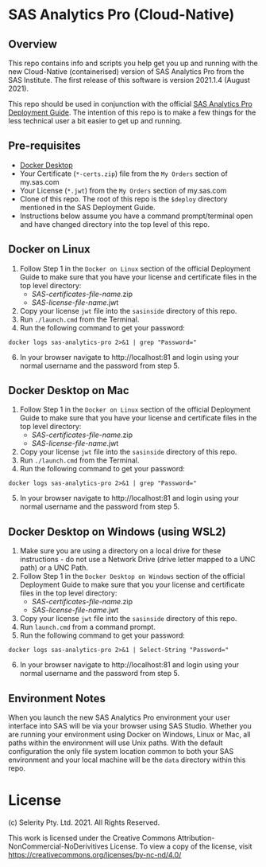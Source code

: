 # SAS Analytics Pro (Cloud-Native)
## Overview
This repo contains info and scripts you help get you up and running with the new Cloud-Native (containerised) version of SAS Analytics Pro from the SAS Institute.  The first release of this software is version 2021.1.4 (August 2021).

This repo should be used in conjunction with the official [SAS Analytics Pro Deployment Guide](https://go.documentation.sas.com/doc/en/anprocdc/default/anprowlcm/home.htm).  The intention of this repo is to make a few things for the less technical user a bit easier to get up and running.

## Pre-requisites
* [Docker Desktop](https://www.docker.com/products/docker-desktop)
* Your Certificate (`*-certs.zip`) file from the `My Orders` section of my.sas.com
* Your License (`*.jwt`) from the `My Orders` section of my.sas.com
* Clone of this repo. The root of this repo is the `$deploy` directory mentioned in the SAS Deployment Guide.
* Instructions below assume you have a command prompt/terminal open and have changed directory into the top level of this repo.


## Docker on Linux
1. Follow Step 1 in the `Docker on Linux` section of the official Deployment Guide to make sure that you have your license and certificate files in the top level directory:
   * _SAS-certificates-file-name_.zip
   * _SAS-license-file-name_.jwt
2. Copy your license `jwt` file into the `sasinside` directory of this repo.
3. Run `./launch.cmd` from the Terminal.
4. Run the following command to get your password:
```
docker logs sas-analytics-pro 2>&1 | grep "Password="
```
6. In your browser navigate to http://localhost:81 and login using your normal username and the password from step 5.

## Docker Desktop on Mac
1. Follow Step 1 in the `Docker on Linux` section of the official Deployment Guide to make sure that you have your license and certificate files in the top level directory:
   * _SAS-certificates-file-name_.zip
   * _SAS-license-file-name_.jwt
2. Copy your license `jwt` file into the `sasinside` directory of this repo.
3. Run `./launch.cmd` from the Terminal.
4. Run the following command to get your password:
```
docker logs sas-analytics-pro 2>&1 | grep "Password="
```
5. In your browser navigate to http://localhost:81 and login using your normal username and the password from step 5.
## Docker Desktop on Windows (using WSL2)
1. Make sure you are using a directory on a local drive for these instructions - do not use a Network Drive (drive letter mapped to a UNC path) or a UNC Path.
2. Follow Step 1 in the `Docker Desktop on Windows` section of the official Deployment Guide to make sure that you your license and certificate files in the top level directory:
   * _SAS-certificates-file-name_.zip
   * _SAS-license-file-name_.jwt
3. Copy your license `jwt` file into the `sasinside` directory of this repo.
4. Run `launch.cmd` from a command prompt.
5. Run the following command to get your password:
```
docker logs sas-analytics-pro 2>&1 | Select-String "Password="
```
6. In your browser navigate to http://localhost:81 and login using your normal username and the password from step 5.

## Environment Notes
When you launch the new SAS Analytics Pro environment your user interface into SAS will be via your browser using SAS Studio.  Whether you are running your environment using Docker on Windows, Linux or Mac, all paths within the environment will use Unix paths.  With the default configuration the only file system location common to both your SAS environment and your local machine will be the `data` directory within this repo.

# License
(c) Selerity Pty. Ltd. 2021.  All Rights Reserved.

This work is licensed under the Creative Commons Attribution-NonCommercial-NoDerivitives License. To view a copy 
of the license, visit https://creativecommons.org/licenses/by-nc-nd/4.0/
